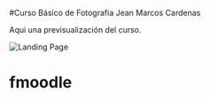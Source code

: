 #Curso Básico de Fotografia Jean Marcos Cardenas

Aqui una previsualización del curso.

![Landing Page](/mood1/config/img)
# fmoodle
